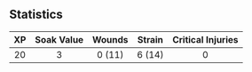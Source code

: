 ## Statistics

|  XP  | Soak Value | Wounds | Strain | Critical Injuries |
|:----:|:----------:|:------:|:------:|:-----------------:|
| 20   | 3          | 0 (11) | 6 (14) | 0                 |
